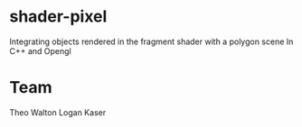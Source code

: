 # shader-pixel
Integrating objects rendered in the fragment shader with a polygon scene
In C++ and Opengl

# Team
Theo Walton
Logan Kaser